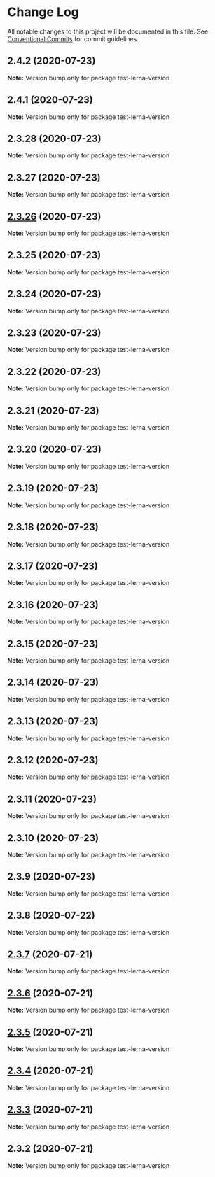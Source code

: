 # Change Log

All notable changes to this project will be documented in this file.
See [Conventional Commits](https://conventionalcommits.org) for commit guidelines.

## 2.4.2 (2020-07-23)

**Note:** Version bump only for package test-lerna-version





## 2.4.1 (2020-07-23)

**Note:** Version bump only for package test-lerna-version





## 2.3.28 (2020-07-23)

**Note:** Version bump only for package test-lerna-version





## 2.3.27 (2020-07-23)

**Note:** Version bump only for package test-lerna-version





## [2.3.26](https://github.com/vydimitrov/test-lerna-version/compare/v2.3.25...v2.3.26) (2020-07-23)

**Note:** Version bump only for package test-lerna-version






## 2.3.25 (2020-07-23)

**Note:** Version bump only for package test-lerna-version





## 2.3.24 (2020-07-23)

**Note:** Version bump only for package test-lerna-version





## 2.3.23 (2020-07-23)

**Note:** Version bump only for package test-lerna-version





## 2.3.22 (2020-07-23)

**Note:** Version bump only for package test-lerna-version





## 2.3.21 (2020-07-23)

**Note:** Version bump only for package test-lerna-version





## 2.3.20 (2020-07-23)

**Note:** Version bump only for package test-lerna-version





## 2.3.19 (2020-07-23)

**Note:** Version bump only for package test-lerna-version





## 2.3.18 (2020-07-23)

**Note:** Version bump only for package test-lerna-version





## 2.3.17 (2020-07-23)

**Note:** Version bump only for package test-lerna-version





## 2.3.16 (2020-07-23)

**Note:** Version bump only for package test-lerna-version





## 2.3.15 (2020-07-23)

**Note:** Version bump only for package test-lerna-version





## 2.3.14 (2020-07-23)

**Note:** Version bump only for package test-lerna-version





## 2.3.13 (2020-07-23)

**Note:** Version bump only for package test-lerna-version





## 2.3.12 (2020-07-23)

**Note:** Version bump only for package test-lerna-version





## 2.3.11 (2020-07-23)

**Note:** Version bump only for package test-lerna-version





## 2.3.10 (2020-07-23)

**Note:** Version bump only for package test-lerna-version





## 2.3.9 (2020-07-23)

**Note:** Version bump only for package test-lerna-version





## 2.3.8 (2020-07-22)

**Note:** Version bump only for package test-lerna-version





## [2.3.7](https://github.com/vydimitrov/test-lerna-version/compare/v2.3.6...v2.3.7) (2020-07-21)

**Note:** Version bump only for package test-lerna-version





## [2.3.6](https://github.com/vydimitrov/test-lerna-version/compare/v2.3.5...v2.3.6) (2020-07-21)

**Note:** Version bump only for package test-lerna-version





## [2.3.5](https://github.com/vydimitrov/test-lerna-version/compare/v2.3.4...v2.3.5) (2020-07-21)

**Note:** Version bump only for package test-lerna-version





## [2.3.4](https://github.com/vydimitrov/test-lerna-version/compare/v2.3.3...v2.3.4) (2020-07-21)

**Note:** Version bump only for package test-lerna-version





## [2.3.3](https://github.com/vydimitrov/test-lerna-version/compare/v2.3.2...v2.3.3) (2020-07-21)

**Note:** Version bump only for package test-lerna-version





## 2.3.2 (2020-07-21)

**Note:** Version bump only for package test-lerna-version
